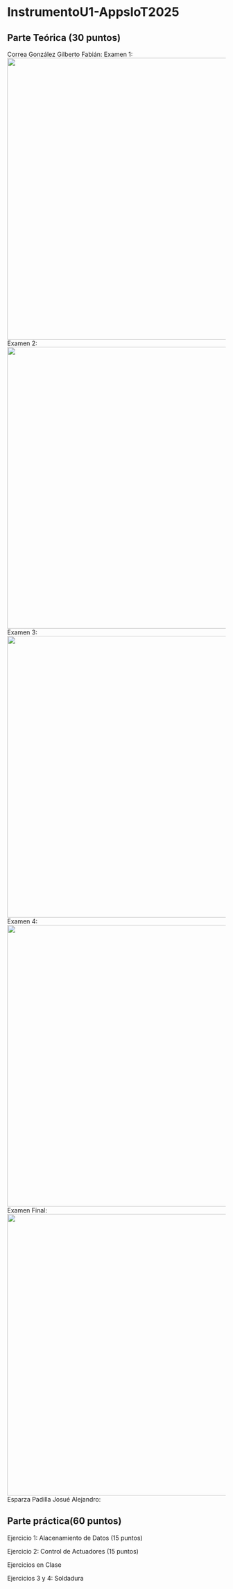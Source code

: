 # InstrumentoU1-AppsIoT2025

## Parte Teórica (30 puntos)

Correa González Gilberto Fabián:
Examen 1: <br>
<img src="https://drive.google.com/uc?export=view&id=109SOHW3oqziotbuNRsDZ9mE1Ku3VWO8V" width="650"/><br>
Examen 2: <br>
<img src="" width="650"/><br>
Examen 3: <br>
<img src="" width="650"/><br>
Examen 4: <br>
<img src="" width="650"/><br>
Examen Final: <br>
<img src="https://drive.google.com/uc?export=view&id=12WUhjYDxUkDFf0PJhSFZBqX42xf1uJiE" width="650"/><br>
Esparza Padilla Josué Alejandro:

## Parte práctica(60 puntos)

Ejercicio 1: Alacenamiento de Datos (15 puntos)

Ejercicio 2: Control de Actuadores (15 puntos)

Ejercicios en Clase

Ejercicios 3 y 4: Soldadura
